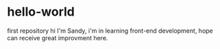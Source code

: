# hello-world
first repository
hi I'm Sandy, i'm in learning front-end development, hope can receive great improvment here.

